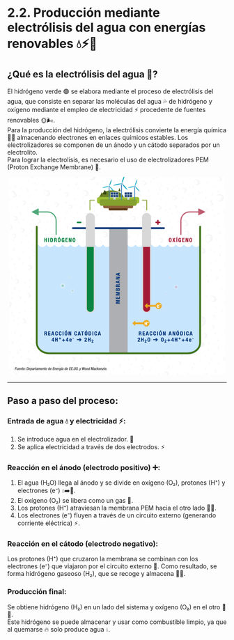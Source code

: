 # **2.2. Producción mediante electrólisis del agua con energías renovables 💧⚡🌿**


## **¿Qué es la electrólisis del agua 🤔?** 

El hidrógeno verde 🟢 se elabora mediante el proceso de electrólisis del agua, que consiste en separar las moléculas del agua 💦 de hidrógeno y oxígeno mediante el empleo de electricidad ⚡ procedente de fuentes renovables 🌞🌬️.  
Para la producción del hidrógeno, la electrólisis convierte la energía química 🔬🧪 almacenando electrones en enlaces químicos estables. Los electrolizadores se componen de un ánodo y un cátodo separados por un electrolito.  
Para lograr la electrolisis, es necesario el uso de electrolizadores PEM (Proton Exchange Membrane) 🔋.
 
<p align="center">
  <img src="/img/electrolo.png" alt="![Electrolo](img/electrolo.png)" />
</p>  

---
## Paso a paso del proceso:

  ### **Entrada de agua 💧 y electricidad ⚡:**  
  
   1. Se introduce agua en el electrolizador. 🚰
   2. Se aplica electricidad a través de dos electrodos. ⚡  

  ### **Reacción en el ánodo (electrodo positivo) ➕:**  
  
   1. El agua (H₂O) llega al ánodo y se divide en oxígeno (O₂), protones (H⁺) y electrones (e⁻) 💧➡️💨.
   2. El oxígeno (O₂) se libera como un gas 💨.
   3. Los protones (H⁺) atraviesan la membrana PEM hacia el otro lado 🏃‍♂️.
   4. Los electrones (e⁻) fluyen a través de un circuito externo (generando corriente eléctrica) ⚡.
 

  ### **Reacción en el cátodo (electrodo negativo):**  
  
   Los protones (H⁺) que cruzaron la membrana se combinan con los electrones (e⁻) que viajaron por el circuito externo 🤝.
   Como resultado, se forma hidrógeno gaseoso (H₂), que se recoge y almacena 💨🎈.


  ### **Producción final:**  
  
   Se obtiene hidrógeno (H₂) en un lado del sistema y oxígeno (O₂) en el otro 💨💨.  
   Este hidrógeno se puede almacenar y usar como combustible limpio, ya que al quemarse 🔥 solo produce agua 💧.  
